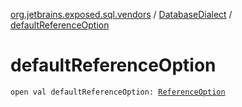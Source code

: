 [org.jetbrains.exposed.sql.vendors](../index.md) / [DatabaseDialect](index.md) / [defaultReferenceOption](.)

# defaultReferenceOption

`open val defaultReferenceOption: `[`ReferenceOption`](../../org.jetbrains.exposed.sql/-reference-option/index.md)